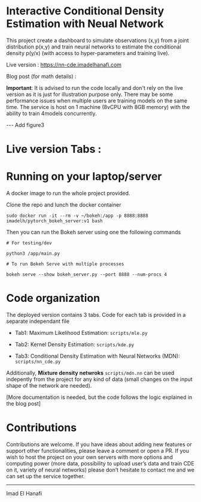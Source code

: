 # Interactive Conditional Density Estimation with Neual Network

This project create a dashboard to simulate observations (x,y) from a joint distribution p(x,y) and train neural networks to estimate the conditional density p(y/x) (with access to hyper-parameters and training live). 

Live version : https://nn-cde.imadelhanafi.com 

Blog post (for math details) : 


**Important**: It is advised to run the code locally and don't rely on the live version as it is just for illustration purpose only. There may be some performance issues when multiple users are training models on the same time. The service is host on 1 machine (8vCPU with 8GB memory) with the ability to train 4models concurrently. 


--- Add figure3


# Live version Tabs : 

# Running on your laptop/server

A docker image to run the whole project provided. 

Clone the repo and lunch the docker container 

```
sudo docker run -it --rm -v ~/bokeh:/app -p 8888:8888 imadelh/pytorch_bokeh_server:v1 bash
```

Then you can run the Bokeh server using one the following commands 

```
# For testing/dev 

python3 /app/main.py

# To run Bokeh Serve with multiple processes

bokeh serve --show bokeh_server.py --port 8888 --num-procs 4 

```


# Code organization 


The deployed version contains 3 tabs. Code for each tab is provided in a separate independant file

- Tab1: Maximum Likelihood Estimation: `scripts/mle.py`

- Tab2: Kernel Density Estimation: `scripts/kde.py`

- Tab3: Conditional Density Estimation with Neural Networks (MDN): `scripts/nn_cde.py`


Additionally, **Mixture density netwroks** `scripts/mdn.nn` can be used indepently from the project for any kind of data (small changes on the input shape of the network are needed).


[More documentation is needed, but the code follows the logic explained in the blog post]


# Contributions 

Contributions are welcome. If you have ideas about adding new features or support other functionalities, please leave a comment or open a PR. If you wish to host the project on your own servers with more options and computing power (more data, possibility to upload user’s data and train CDE on it, variety of neural networks) please don’t hesitate to contact me and we can set up the service together. 


---

Imad El Hanafi
